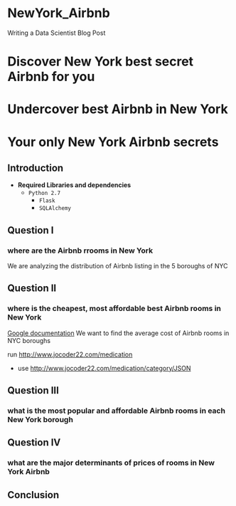 # NewYork_Airbnb
Writing a Data Scientist Blog Post

# Discover New York best secret Airbnb for you
# Undercover best Airbnb in New York
# Your only New York Airbnb secrets

## Introduction
* **Required Libraries and dependencies** 
  - `Python 2.7` 
    - `Flask`
    - `SQLAlchemy`
## Question I
### where are the Airbnb rrooms in New York
We are analyzing the distribution of Airbnb listing in the 5 boroughs of NYC
## Question II
### where is the cheapest, most affordable best Airbnb rooms in New York
 [Google documentation](https://developers.google.com/identity/protocols/OAuth2)
 We want to find the average cost of Airbnb rooms in NYC boroughs

 run http://www.jocoder22.com/medication 
 - use http://www.jocoder22.com/medication/category/JSON 
## Question III
### what is the most popular and affordable Airbnb rooms in each New York borough
## Question IV
### what are the major determinants of prices of rooms in New York Airbnb 
## Conclusion

